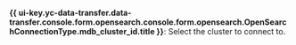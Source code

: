 **{{ ui-key.yc-data-transfer.data-transfer.console.form.opensearch.console.form.opensearch.OpenSearchConnectionType.mdb_cluster_id.title }}**: Select the cluster to connect to.

